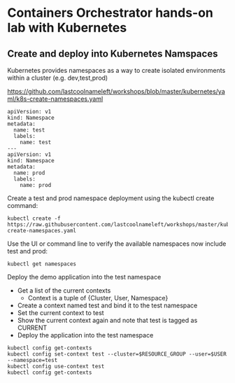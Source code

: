 # Containers Orchestrator hands-on lab with Kubernetes
## Create and deploy into Kubernetes Namspaces

Kubernetes provides namespaces as a way to create isolated environments within a cluster (e.g. dev,test,prod)

https://github.com/lastcoolnameleft/workshops/blob/master/kubernetes/yaml/k8s-create-namespaces.yaml

```
apiVersion: v1
kind: Namespace
metadata:
  name: test
  labels:
    name: test
---
apiVersion: v1
kind: Namespace
metadata:
  name: prod
  labels:
    name: prod
```

Create a test and prod namespace deployment using the kubectl create command:
```
kubectl create -f https://raw.githubusercontent.com/lastcoolnameleft/workshops/master/kubernetes/yaml/k8s-create-namespaces.yaml
```

Use the UI or command line to verify the available namespaces now include test and prod:
```
kubectl get namespaces
```

Deploy the demo application into the test namespace
 - Get a list of the current contexts
    - Context is a tuple of {Cluster, User, Namespace}
 - Create a context named test and bind it to the test namespace
 - Set the current context to test
 - Show the current context again and note that test is tagged as CURRENT
 - Deploy the application into the test namespace

```shell
kubectl config get-contexts
kubectl config set-context test --cluster=$RESOURCE_GROUP --user=$USER --namespace=test 
kubectl config use-context test
kubectl config get-contexts
```
